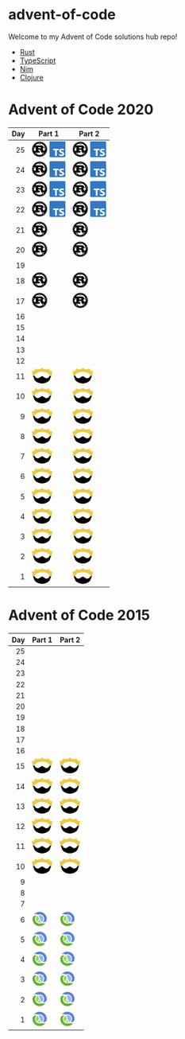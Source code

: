 # advent-of-code

Welcome to my Advent of Code solutions hub repo!

- [Rust](./rust)
- [TypeScript](./typescript)
- [Nim](./nim)
- [Clojure](./clojure)

# Advent of Code 2020

| Day | Part 1 | Part 2 |
|----:|--------|--------|
| 25  | [![](./logos/rs.png)][rs_20_25] [![](./logos/ts.png)][ts_20_25] | [![](./logos/rs.png)][rs_20_25] [![](./logos/ts.png)][ts_20_25] |
| 24  | [![](./logos/rs.png)][rs_20_24] [![](./logos/ts.png)][ts_20_24] | [![](./logos/rs.png)][rs_20_24] [![](./logos/ts.png)][ts_20_24] |
| 23  | [![](./logos/rs.png)][rs_20_23] [![](./logos/ts.png)][ts_20_23] | [![](./logos/rs.png)][rs_20_23] [![](./logos/ts.png)][ts_20_23] |
| 22  | [![](./logos/rs.png)][rs_20_22] [![](./logos/ts.png)][ts_20_22] | [![](./logos/rs.png)][rs_20_22] [![](./logos/ts.png)][ts_20_22] |
| 21  | [![](./logos/rs.png)][rs_20_21] | [![](./logos/rs.png)][rs_20_21] |
| 20  | [![](./logos/rs.png)][rs_20_20] | [![](./logos/rs.png)][rs_20_20] |
| 19  |||
| 18  | [![](./logos/rs.png)][rs_20_18] | [![](./logos/rs.png)][rs_20_18] |
| 17  | [![](./logos/rs.png)][rs_20_17] | [![](./logos/rs.png)][rs_20_17] |
| 16  |||
| 15  |||
| 14  |||
| 13  |||
| 12  |||
| 11  | [![](./logos/nim.png)][nim_20_11] | [![](./logos/nim.png)][nim_20_11] |
| 10  | [![](./logos/nim.png)][nim_20_10] | [![](./logos/nim.png)][nim_20_10] |
|  9  | [![](./logos/nim.png)][nim_20_9] | [![](./logos/nim.png)][nim_20_9] |
|  8  | [![](./logos/nim.png)][nim_20_8] | [![](./logos/nim.png)][nim_20_8] |
|  7  | [![](./logos/nim.png)][nim_20_7] | [![](./logos/nim.png)][nim_20_7] |
|  6  | [![](./logos/nim.png)][nim_20_6] | [![](./logos/nim.png)][nim_20_6] |
|  5  | [![](./logos/nim.png)][nim_20_5] | [![](./logos/nim.png)][nim_20_5] |
|  4  | [![](./logos/nim.png)][nim_20_4] | [![](./logos/nim.png)][nim_20_4] |
|  3  | [![](./logos/nim.png)][nim_20_3] | [![](./logos/nim.png)][nim_20_3] |
|  2  | [![](./logos/nim.png)][nim_20_2] | [![](./logos/nim.png)][nim_20_2] |
|  1  | [![](./logos/nim.png)][nim_20_1] | [![](./logos/nim.png)][nim_20_1] |



[nim_20_11]: ./nim/2020/day11.nim
[nim_20_10]: ./nim/2020/day10.nim
[nim_20_9]: ./nim/2020/day09.nim
[nim_20_8]: ./nim/2020/day08.nim
[nim_20_7]: ./nim/2020/day07.nim
[nim_20_6]: ./nim/2020/day06.nim
[nim_20_5]: ./nim/2020/day05.nim
[nim_20_4]: ./nim/2020/day04.nim
[nim_20_3]: ./nim/2020/day03.nim
[nim_20_2]: ./nim/2020/day02.nim
[nim_20_1]: ./nim/2020/day01.nim

[rs_20_25]: ./rust/aoc-2020/src/bin/25/main.rs
[rs_20_24]: ./rust/aoc-2020/src/bin/24/main.rs
[rs_20_23]: ./rust/aoc-2020/src/bin/23/main.rs
[rs_20_22]: ./rust/aoc-2020/src/bin/22/main.rs
[rs_20_21]: ./rust/aoc-2020/src/bin/21/main.rs
[rs_20_20]: ./rust/aoc-2020/src/bin/20/main.rs
<!-- 19 -->
[rs_20_18]: ./rust/aoc-2020/src/bin/18/main.rs
[rs_20_17]: ./rust/aoc-2020/src/bin/17/main.rs

[ts_20_25]: ./typescript/src/2020/day25.ts
[ts_20_24]: ./typescript/src/2020/day24.ts
[ts_20_23]: ./typescript/src/2020/day23.ts
[ts_20_22]: ./typescript/src/2020/day22.ts

# Advent of Code 2015

| Day | Part 1 | Part 2 |
|----:|--------|--------|
| 25  |||
| 24  |||
| 23  |||
| 22  |||
| 21  |||
| 20  |||
| 19  |||
| 18  |||
| 17  |||
| 16  |||
| 15  | [![](./logos/nim.png)][nim_15_16] | [![](./logos/nim.png)][nim_15_16] |
| 14  | [![](./logos/nim.png)][nim_15_15] | [![](./logos/nim.png)][nim_15_15] |
| 13  | [![](./logos/nim.png)][nim_15_14] | [![](./logos/nim.png)][nim_15_14] |
| 12  | [![](./logos/nim.png)][nim_15_13] | [![](./logos/nim.png)][nim_15_13] |
| 11  | [![](./logos/nim.png)][nim_15_12] | [![](./logos/nim.png)][nim_15_12] |
| 10  | [![](./logos/nim.png)][nim_15_11] | [![](./logos/nim.png)][nim_15_11] |
|  9  |||
|  8  |||
|  7  |||
|  6  | [![](./logos/clj.png)][clj_15_6] | [![](./logos/clj.png)][clj_15_6]|
|  5  | [![](./logos/clj.png)][clj_15_5] | [![](./logos/clj.png)][clj_15_5]|
|  4  | [![](./logos/clj.png)][clj_15_4] | [![](./logos/clj.png)][clj_15_4] |
|  3  | [![](./logos/clj.png)][clj_15_3] | [![](./logos/clj.png)][clj_15_3] |
|  2  | [![](./logos/clj.png)][clj_15_2] | [![](./logos/clj.png)][clj_15_2] |
|  1  | [![](./logos/clj.png)][clj_15_1] | [![](./logos/clj.png)][clj_15_1] |


[clj_15_6]: ./clojure/src/xyz/oktaydinler/advent/edition2015/day06.clj
[clj_15_5]: ./clojure/src/xyz/oktaydinler/advent/edition2015/day05.clj
[clj_15_4]: ./clojure/src/xyz/oktaydinler/advent/edition2015/day04.clj
[clj_15_2]: ./clojure/src/xyz/oktaydinler/advent/edition2015/day02.clj
[clj_15_3]: ./clojure/src/xyz/oktaydinler/advent/edition2015/day03.clj
[clj_15_1]: ./clojure/src/xyz/oktaydinler/advent/edition2015/day01.clj

[nim_15_17]: ./nim/2015/day17.nim
[nim_15_16]: ./nim/2015/day16.nim
[nim_15_15]: ./nim/2015/day15.nim
[nim_15_14]: ./nim/2015/day14.nim
[nim_15_13]: ./nim/2015/day13.nim
[nim_15_12]: ./nim/2015/day12.nim
[nim_15_11]: ./nim/2015/day11.nim

<!--

| Day | Part 1 | Part 2 |
|----:|--------|--------|
| 25  |||
| 24  |||
| 23  |||
| 22  |||
| 21  |||
| 20  |||
| 19  |||
| 18  |||
| 17  |||
| 16  |||
| 15  |||
| 14  |||
| 13  |||
| 12  |||
| 11  |||
| 10  |||
|  9  |||
|  8  |||
|  7  |||
|  6  |||
|  5  |||
|  4  |||
|  3  |||
|  2  |||
|  1  |||

-->